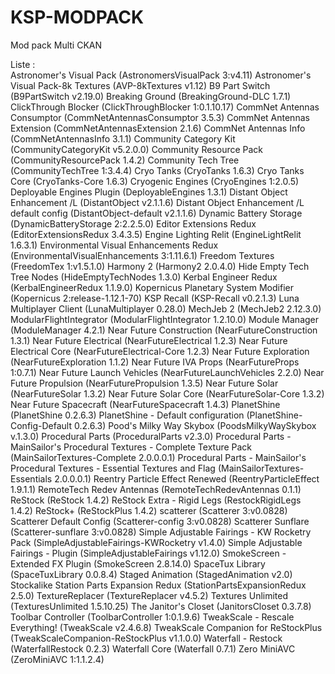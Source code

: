 # KSP-MODPACK
Mod pack Multi CKAN

Liste :<br>
Astronomer's Visual Pack (AstronomersVisualPack 3:v4.11)
Astronomer's Visual Pack-8k Textures (AVP-8kTextures v1.12)
B9 Part Switch (B9PartSwitch v2.19.0)
Breaking Ground (BreakingGround-DLC 1.7.1)
ClickThrough Blocker (ClickThroughBlocker 1:0.1.10.17)
CommNet Antennas Consumptor (CommNetAntennasConsumptor 3.5.3)
CommNet Antennas Extension (CommNetAntennasExtension 2.1.6)
CommNet Antennas Info (CommNetAntennasInfo 3.1.1)
Community Category Kit (CommunityCategoryKit v5.2.0.0)
Community Resource Pack (CommunityResourcePack 1.4.2)
Community Tech Tree (CommunityTechTree 1:3.4.4)
Cryo Tanks (CryoTanks 1.6.3)
Cryo Tanks Core (CryoTanks-Core 1.6.3)
Cryogenic Engines (CryoEngines 1:2.0.5)
Deployable Engines Plugin (DeployableEngines 1.3.1)
Distant Object Enhancement /L (DistantObject v2.1.1.6)
Distant Object Enhancement /L default config (DistantObject-default v2.1.1.6)
Dynamic Battery Storage (DynamicBatteryStorage 2:2.2.5.0)
Editor Extensions Redux (EditorExtensionsRedux 3.4.3.5)
Engine Lighting Relit (EngineLightRelit 1.6.3.1)
Environmental Visual Enhancements Redux (EnvironmentalVisualEnhancements 3:1.11.6.1)
Freedom Textures (FreedomTex 1:v1.5.1.0)
Harmony 2 (Harmony2 2.0.4.0)
Hide Empty Tech Tree Nodes (HideEmptyTechNodes 1.3.0)
Kerbal Engineer Redux (KerbalEngineerRedux 1.1.9.0)
Kopernicus Planetary System Modifier (Kopernicus 2:release-1.12.1-70)
KSP Recall (KSP-Recall v0.2.1.3)
Luna Multiplayer Client (LunaMultiplayer 0.28.0)
MechJeb 2 (MechJeb2 2.12.3.0)
ModularFlightIntegrator (ModularFlightIntegrator 1.2.10.0)
Module Manager (ModuleManager 4.2.1)
Near Future Construction (NearFutureConstruction 1.3.1)
Near Future Electrical (NearFutureElectrical 1.2.3)
Near Future Electrical Core (NearFutureElectrical-Core 1.2.3)
Near Future Exploration (NearFutureExploration 1.1.2)
Near Future IVA Props (NearFutureProps 1:0.7.1)
Near Future Launch Vehicles (NearFutureLaunchVehicles 2.2.0)
Near Future Propulsion (NearFuturePropulsion 1.3.5)
Near Future Solar (NearFutureSolar 1.3.2)
Near Future Solar Core (NearFutureSolar-Core 1.3.2)
Near Future Spacecraft (NearFutureSpacecraft 1.4.3)
PlanetShine (PlanetShine 0.2.6.3)
PlanetShine - Default configuration (PlanetShine-Config-Default 0.2.6.3)
Pood's Milky Way Skybox (PoodsMilkyWaySkybox v.1.3.0)
Procedural Parts (ProceduralParts v2.3.0)
Procedural Parts - MainSailor's Procedural Textures - Complete Texture Pack (MainSailorTextures-Complete 2.0.0.0.1)
Procedural Parts - MainSailor's Procedural Textures - Essential Textures and Flag (MainSailorTextures-Essentials 2.0.0.0.1)
Reentry Particle Effect Renewed (ReentryParticleEffect 1.9.1.1)
RemoteTech Redev Antennas (RemoteTechRedevAntennas 0.1.1)
ReStock (ReStock 1.4.2)
ReStock Extra - Rigid Legs (RestockRigidLegs 1.4.2)
ReStock+ (ReStockPlus 1.4.2)
scatterer (Scatterer 3:v0.0828)
Scatterer Default Config (Scatterer-config 3:v0.0828)
Scatterer Sunflare (Scatterer-sunflare 3:v0.0828)
Simple Adjustable Fairings - KW Rocketry Pack (SimpleAdjustableFairings-KWRocketry v1.4.0)
Simple Adjustable Fairings - Plugin (SimpleAdjustableFairings v1.12.0)
SmokeScreen - Extended FX Plugin (SmokeScreen 2.8.14.0)
SpaceTux Library (SpaceTuxLibrary 0.0.8.4)
Staged Animation (StagedAnimation v2.0)
Stockalike Station Parts Expansion Redux (StationPartsExpansionRedux 2.5.0)
TextureReplacer (TextureReplacer v4.5.2)
Textures Unlimited (TexturesUnlimited 1.5.10.25)
The Janitor's Closet (JanitorsCloset 0.3.7.8)
Toolbar Controller (ToolbarController 1:0.1.9.6)
TweakScale - Rescale Everything! (TweakScale v2.4.6.8)
TweakScale Companion for ReStockPlus (TweakScaleCompanion-ReStockPlus v1.1.0.0)
Waterfall - Restock (WaterfallRestock 0.2.3)
Waterfall Core (Waterfall 0.7.1)
Zero MiniAVC (ZeroMiniAVC 1:1.1.2.4)
